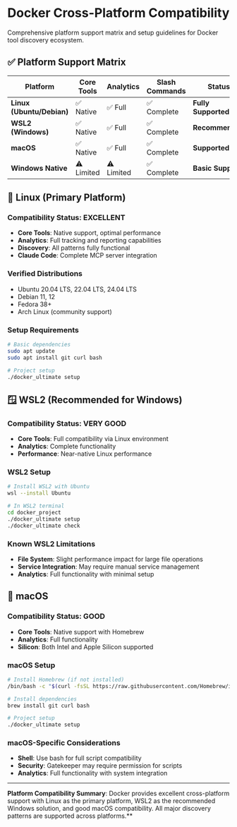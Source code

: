 # Docker Cross-Platform Compatibility

Comprehensive platform support matrix and setup guidelines for Docker tool discovery ecosystem.

## ✅ Platform Support Matrix

| Platform | Core Tools | Analytics | Slash Commands | Status |
|----------|------------|-----------|----------------|---------|
| **Linux (Ubuntu/Debian)** | ✅ Native | ✅ Full | ✅ Complete | **Fully Supported** |
| **WSL2 (Windows)** | ✅ Native | ✅ Full | ✅ Complete | **Recommended** |
| **macOS** | ✅ Native | ✅ Full | ✅ Complete | **Supported** |
| **Windows Native** | ⚠️ Limited | ⚠️ Limited | ✅ Complete | **Basic Support** |

## 🐧 Linux (Primary Platform)

### Compatibility Status: **EXCELLENT**
- **Core Tools**: Native support, optimal performance
- **Analytics**: Full tracking and reporting capabilities
- **Discovery**: All patterns fully functional
- **Claude Code**: Complete MCP server integration

### Verified Distributions
- Ubuntu 20.04 LTS, 22.04 LTS, 24.04 LTS
- Debian 11, 12
- Fedora 38+
- Arch Linux (community support)

### Setup Requirements
```bash
# Basic dependencies
sudo apt update
sudo apt install git curl bash

# Project setup
./docker_ultimate setup
```

## 🪟 WSL2 (Recommended for Windows)

### Compatibility Status: **VERY GOOD**
- **Core Tools**: Full compatibility via Linux environment
- **Analytics**: Complete functionality
- **Performance**: Near-native Linux performance

### WSL2 Setup
```bash
# Install WSL2 with Ubuntu
wsl --install Ubuntu

# In WSL2 terminal
cd docker_project
./docker_ultimate setup
./docker_ultimate check
```

### Known WSL2 Limitations
- **File System**: Slight performance impact for large file operations
- **Service Integration**: May require manual service management
- **Analytics**: Full functionality with minimal setup

## 🍎 macOS

### Compatibility Status: **GOOD**
- **Core Tools**: Native support with Homebrew
- **Analytics**: Full functionality
- **Silicon**: Both Intel and Apple Silicon supported

### macOS Setup
```bash
# Install Homebrew (if not installed)
/bin/bash -c "$(curl -fsSL https://raw.githubusercontent.com/Homebrew/install/HEAD/install.sh)"

# Install dependencies
brew install git curl bash

# Project setup
./docker_ultimate setup
```

### macOS-Specific Considerations
- **Shell**: Use bash for full script compatibility
- **Security**: Gatekeeper may require permission for scripts
- **Analytics**: Full functionality with system integration

---

**Platform Compatibility Summary**: Docker provides excellent cross-platform support with Linux as the primary platform, WSL2 as the recommended Windows solution, and good macOS compatibility. All major discovery patterns are supported across platforms.**
